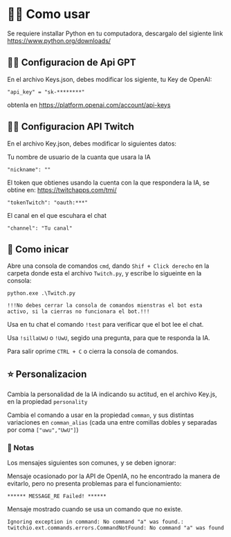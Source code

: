 #  👨‍💻 Como usar
Se requiere installar Python en tu computadora, descargalo del sigiente link
https://www.python.org/downloads/

## 👨‍💻 Configuracion de Api GPT
En el archivo Keys.json, debes modificar los sigiente, tu Key de OpenAI:

    "api_key" = "sk-********"

obtenla en https://platform.openai.com/account/api-keys

## 👨‍💻 Configuracion API Twitch
En el archivo Key.json, debes modificar lo siguientes datos: 

Tu nombre de usuario de la cuanta que usara la IA

    "nickname": ""

El token que obtienes usando la cuenta con la que respondera la IA, se obtine en:
 https://twitchapps.com/tmi/

    "tokenTwitch": "oauth:***"

El canal en el que escuhara el chat

    "channel": "Tu canal"

## 🤖 Como inicar
Abre una consola de comandos `cmd`, dando `Shif + Click derecho` en la carpeta donde esta el archivo `Twitch.py`, y escribe lo sigueinte en la consola:

    python.exe .\Twitch.py

`!!!No debes cerrar la consola de comandos mienstras el bot esta activo, si la cierras no funcionara el bot.!!!`

Usa en tu chat el comando `!test` para verificar que el bot lee el chat.

Usa `!sillaUwU` o `!UwU`, segido una pregunta, para que te responda la IA.

Para salir oprime `CTRL + C` o cierra la consola de comandos.

## ⭐ Personalizacion
Cambia la personalidad de la IA indicando su actitud, en el archivo Key.js, en la propiedad `personality`

Cambia el comando a usar en la propiedad `comman`, y sus distintas variaciones en `comman_alias` (cada una entre comillas dobles y separadas por coma `["uwu","UwU"]`)

### 📝 Notas
Los mensajes siguientes son comunes, y se deben ignorar:

Mensaje ocasionado por la API de OpenIA, no he encontrado la manera de evitarlo, pero no presenta problemas para el funcionamiento: 

    ****** MESSAGE_RE Failed! ******

Mensaje mostrado cuando se usa un comando que no existe.

    Ignoring exception in command: No command "a" was found.:
    twitchio.ext.commands.errors.CommandNotFound: No command "a" was found